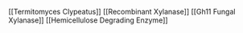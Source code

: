 [[Termitomyces Clypeatus]]
[[Recombinant Xylanase]]
[[Gh11 Fungal Xylanase]]
[[Hemicellulose Degrading Enzyme]]
